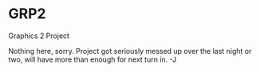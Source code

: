 # GRP2
Graphics 2 Project

Nothing here, sorry. Project got seriously messed up over the last night or two, will have more than enough for next turn in.
-J
